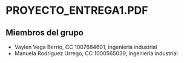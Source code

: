 # PROYECTO_ENTREGA1.PDF

## Miembros del grupo

- Vaylen Vega Berrio, CC 1007684601, ingenieria industrial
- Manuela Rodriguez Urrego, CC 1000565039, ingenieria industrial
